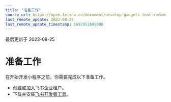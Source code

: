 ```yaml
---
title: "准备工作"
source_url: https://open.feishu.cn/document/develop-gadgets-(not-recommended)/develop-a-gadget-in-5-minutes/implement-page-logic
last_remote_update: 2023-08-25
last_remote_update_timestamp: 1692952699000
---
```

最后更新于 2023-08-25

# 准备工作

在开始开发小程序之前，你需要完成以下准备工作。
* [创建](https://www.feishu.cn/hc/zh-CN/articles/360043741453)或[加入](https://www.feishu.cn/hc/zh-CN/articles/360043496893)飞书企业租户。
* 下载并安装[飞书开发者工具](https://open.feishu.cn/document/uYjL24iN/ucDOzYjL3gzM24yN4MjN)。
